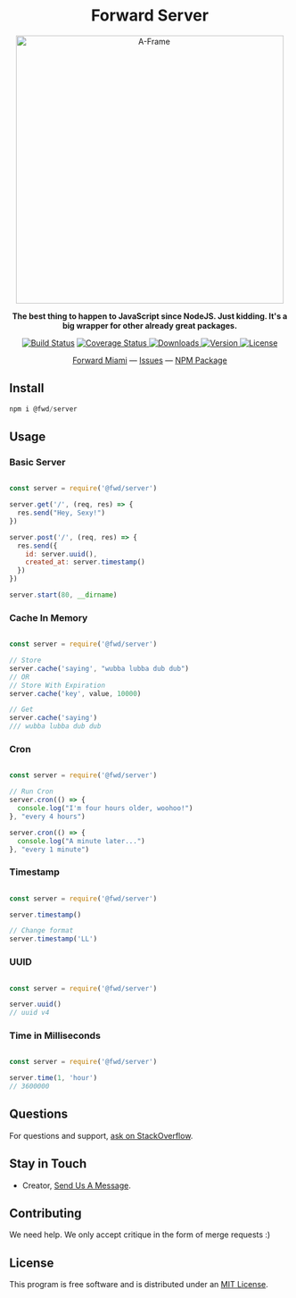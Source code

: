 <h1 align="center">Forward Server</h1>

<p align="center"><a href="https://aframe.io" target="_blank"><img width="480" alt="A-Frame" src="https://images.unsplash.com/photo-1558494949-ef010cbdcc31?ixlib=rb-1.2.1&ixid=eyJhcHBfaWQiOjEyMDd9&auto=format&fit=crop&w=2391&q=80"></a></p>

<p align="center"><b>The best thing to happen to JavaScript since NodeJS. Just kidding. It's a big wrapper for other already great packages.</b></p>

<p align="center">
  <a href="https://travis-ci.org/aframevr/aframe"><img src="https://img.shields.io/travis/aframevr/aframe.svg?style=flat-square" alt="Build Status"></a>
  <a href="https://codecov.io/gh/aframevr/aframe">
    <img src="https://codecov.io/gh/aframevr/aframe/branch/master/graph/badge.svg" alt="Coverage Status">
  </a>
  <a href="https://npmjs.org/package/aframe">
    <img src="https://img.shields.io/npm/dt/aframe.svg?style=flat-square" alt="Downloads">
  </a>
  <a href="https://npmjs.org/package/aframe">
    <img src="https://img.shields.io/npm/v/aframe.svg?style=flat-square" alt="Version">
  </a>
  <a href="https://npmjs.com/package/aframe">
    <img src="https://img.shields.io/npm/l/aframe.svg?style=flat-square" alt="License"></a>
  </a>
</p>

<div align="center">
  <a href="https://forward.miami">Forward Miami</a>
  &mdash;
  <a href="https://github.com/fwdmiami/server/issues">Issues</a>
  &mdash;
  <a href="https://www.npmjs.com/package/@fwd/server">NPM Package</a>
</div>

## Install

```javascript
npm i @fwd/server
```


## Usage

### Basic Server

```javascript

const server = require('@fwd/server')

server.get('/', (req, res) => {
  res.send("Hey, Sexy!")
})

server.post('/', (req, res) => {
  res.send({
    id: server.uuid(),
    created_at: server.timestamp()
  })
})

server.start(80, __dirname)


```

### Cache In Memory

```javascript

const server = require('@fwd/server')

// Store
server.cache('saying', "wubba lubba dub dub")
// OR
// Store With Expiration
server.cache('key', value, 10000)

// Get
server.cache('saying')
/// wubba lubba dub dub

```

### Cron

```javascript

const server = require('@fwd/server')

// Run Cron
server.cron(() => {
  console.log("I'm four hours older, woohoo!")
}, "every 4 hours")

server.cron(() => {
  console.log("A minute later...")
}, "every 1 minute")

```

### Timestamp

```javascript

const server = require('@fwd/server')

server.timestamp()

// Change format
server.timestamp('LL')

```


### UUID

```javascript

const server = require('@fwd/server')

server.uuid()
// uuid v4

```

### Time in Milliseconds

```javascript

const server = require('@fwd/server')

server.time(1, 'hour')
// 3600000

```

## Questions

For questions and support, [ask on StackOverflow](https://stackoverflow.com/questions/ask/?tags=fwd-server).

## Stay in Touch

- Creator, [Send Us A Message](https://forward.miami).

## Contributing

We need help. We only accept critique in the form of merge requests :)

## License

This program is free software and is distributed under an [MIT License](LICENSE).